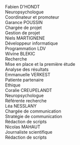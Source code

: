 <div class="team">
    <div>
        <div class="name">Fabien D'HONDT</div>
        <img src="{{ ASSET static/equipe/avatar.png }}" alt="" />
        <div class="title">Neuropsychologue</div>
        <div class="mission">Coordinateur et promoteur</div>
    </div>
    <div>
        <div class="name">Garance POUSSIN</div>
        <img src="{{ ASSET static/equipe/avatar.png }}" alt="" />
        <div class="title">Chargée de projet</div>
        <div class="mission">Gestion de projet</div>
    </div>
    <div>
        <div class="name">Niels MARTIGNENE</div>
        <img src="{{ ASSET static/equipe/niels_martignene.jpg }}" alt="" />
        <div class="title">Développeur informatique</div>
        <div class="mission">Programmation LDV</div>
    </div>
</div>

<div class="team">
    <div>
        <div class="name">Wivine BLEKIC</div>
        <img src="{{ ASSET static/equipe/avatar.png }}" alt="" />
        <div class="title">Recherche</div>
        <div class="mission">Mise en place et la première étude</div>
        <div class="mission">Analyse des résultats</div>
    </div>
    <div>
        <div class="name">Emmanuelle VERKEST</div>
        <img src="{{ ASSET static/equipe/avatar.png }}" alt="" />
        <div class="title">Patiente partenaire</div>
        <div class="mission">Ethique</div>
    </div>
    <div>
        <div class="name">Coralie CREUPELANDT</div>
        <img src="{{ ASSET static/equipe/avatar.png }}" alt="" />
        <div class="title">Neuropsychologue</div>
        <div class="mission">Référente recherche</div>
    </div>
</div>

<div class="team">
    <div>
        <div class="name">Léa NESSLANY</div>
        <img src="{{ ASSET static/equipe/avatar.png }}" alt="" />
        <div class="title">Chargée de communication</div>
        <div class="mission">Stratégie de communication</div>
        <div class="mission">Rédaction de scripts</div>
    </div>
    <div>
        <div class="name">Nicolas MAHAUT</div>
        <img src="{{ ASSET static/equipe/avatar.png }}" alt="" />
        <div class="title">Journaliste scientifique</div>
        <div class="mission">Rédaction de scripts</div>
    </div>
</div>
